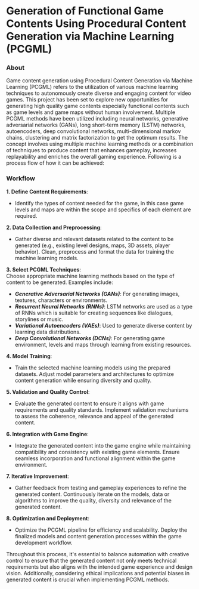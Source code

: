 # Generation of Functional Game Contents Using Procedural Content Generation via Machine Learning (PCGML)

### About
Game content generation using Procedural Content Generation via Machine Learning (PCGML) refers to the utilization of various machine learning techniques to autonomously create diverse and engaging content for video games. This project has been set to explore new opportunities for generating high quality game contents especially functional contents such as game levels and game maps without human involvement. Multiple PCGML methods have been utilized including neural networks, generative adversarial networks (GANs), long short-term memory (LSTM) networks, autoencoders, deep convolutional networks, multi-dimensional markov chains, clustering and matrix factorization to get the optimum results. The concept involves using multiple machine learning methods or a combination of techniques to produce content that enhances gameplay, increases replayability and enriches the overall gaming experience. Following is a process flow of how it can be achieved:

### Workflow

**1. Define Content Requirements**: 
- Identify the types of content needed for the game, in this case game levels and maps are within the scope and specifics of each element are required.

**2. Data Collection and Preprocessing**:
- Gather diverse and relevant datasets related to the content to be generated (e.g., existing level designs, maps, 3D assets, player behavior). Clean, preprocess and format the data for training the machine learning models.

**3. Select PCGML Techniques**:
<br /> Choose appropriate machine learning methods based on the type of content to be generated. Examples include:
- ***Generative Adversarial Networks (GANs)***: For generating images, textures, characters or environments.
- ***Recurrent Neural Networks (RNNs)***: LSTM networks are used as a type of RNNs which is suitable for creating sequences like dialogues, storylines or music.
- ***Variational Autoencoders (VAEs)***: Used to generate diverse content by learning data distributions.
- ***Deep Convolutional Networks (DCNs)***: For generating game environment, levels and maps through learning from existing resources. 

**4. Model Training**:
- Train the selected machine learning models using the prepared datasets. Adjust model parameters and architectures to optimize content generation while ensuring diversity and quality.

**5. Validation and Quality Control**:
- Evaluate the generated content to ensure it aligns with game requirements and quality standards. Implement validation mechanisms to assess the coherence, relevance and appeal of the generated content.

**6. Integration with Game Engine**:
- Integrate the generated content into the game engine while maintaining compatibility and consistency with existing game elements. Ensure seamless incorporation and functional alignment within the game environment.

**7. Iterative Improvement**:
- Gather feedback from testing and gameplay experiences to refine the generated content. Continuously iterate on the models, data or algorithms to improve the quality, diversity and relevance of the generated content.

**8. Optimization and Deployment**:
- Optimize the PCGML pipeline for efficiency and scalability. Deploy the finalized models and content generation processes within the game development workflow.

Throughout this process, it's essential to balance automation with creative control to ensure that the generated content not only meets technical requirements but also aligns with the intended game experience and design vision. Additionally, considering ethical implications and potential biases in generated content is crucial when implementing PCGML methods.
